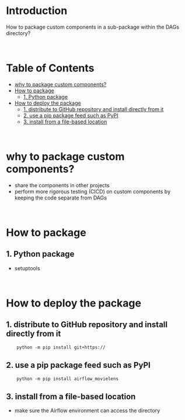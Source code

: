 <!-- omit in toc -->
# Introduction
How to package custom components in a sub-package within the DAGs directory?


<br />

<!-- omit in toc -->
# Table of Contents
- [why to package custom components?](#why-to-package-custom-components)
- [How to package](#how-to-package)
  - [1. Python package](#1-python-package)
- [How to deploy the package](#how-to-deploy-the-package)
  - [1. distribute to GitHub repository and install directly from it](#1-distribute-to-github-repository-and-install-directly-from-it)
  - [2. use a pip package feed such as PyPI](#2-use-a-pip-package-feed-such-as-pypi)
  - [3. install from a file-based location](#3-install-from-a-file-based-location)

<br />

# why to package custom components?
  * share the components in other projects
  * perform more rigorous testing (CICD) on custom components by keeping the code separate from DAGs

<br />

# How to package

## 1. Python package
* setuptools

<br />

# How to deploy the package

## 1. distribute to GitHub repository and install directly from it
```linux
    python -m pip install git+https://
```

## 2. use a pip package feed such as PyPI
```linux
    python -m pip install airflow_movielens
```

## 3. install from a file-based location
* make sure the Airflow environment can access the directory